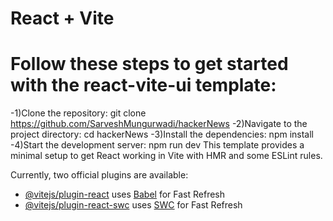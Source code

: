 # React + Vite
# Follow these steps to get started with the react-vite-ui template:
 -1)Clone the repository: git clone https://github.com/SarveshMungurwadi/hackerNews
 -2)Navigate to the project directory: cd hackerNews
 -3)Install the dependencies: npm install
 -4)Start the development server: npm run dev
This template provides a minimal setup to get React working in Vite with HMR and some ESLint rules.

Currently, two official plugins are available:

- [@vitejs/plugin-react](https://github.com/vitejs/vite-plugin-react/blob/main/packages/plugin-react/README.md) uses [Babel](https://babeljs.io/) for Fast Refresh
- [@vitejs/plugin-react-swc](https://github.com/vitejs/vite-plugin-react-swc) uses [SWC](https://swc.rs/) for Fast Refresh

